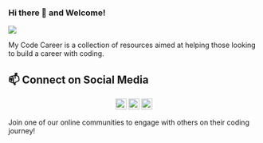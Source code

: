 ### Hi there 👋 and Welcome!
![](https://visitor-badge.glitch.me/badge?page_id=mycodecareer.mycodecareer)
  
My Code Career is a collection of resources aimed at helping those looking to build a career with coding.

## 📫 Connect on Social Media
<p align="center">
	<a href="https://github.com/MyCodeCareer"><img src="https://raw.githubusercontent.com/peterthehan/peterthehan/master/assets/github.svg" alt="GitHub" width="22px"></a>
	<a href="https://www.facebook.com/MyCodeCareer"><img src="https://raw.githubusercontent.com/peterthehan/peterthehan/master/assets/facebook.svg" alt="Facebook" width="22px"></a>
	<a href="https://www.linkedin.com/groups/12566929/"><img src="https://raw.githubusercontent.com/peterthehan/peterthehan/master/assets/linkedin.svg" alt="LinkedIn" width="22px"></a>
</p>
Join one of our online communities to engage with others on their coding journey!

